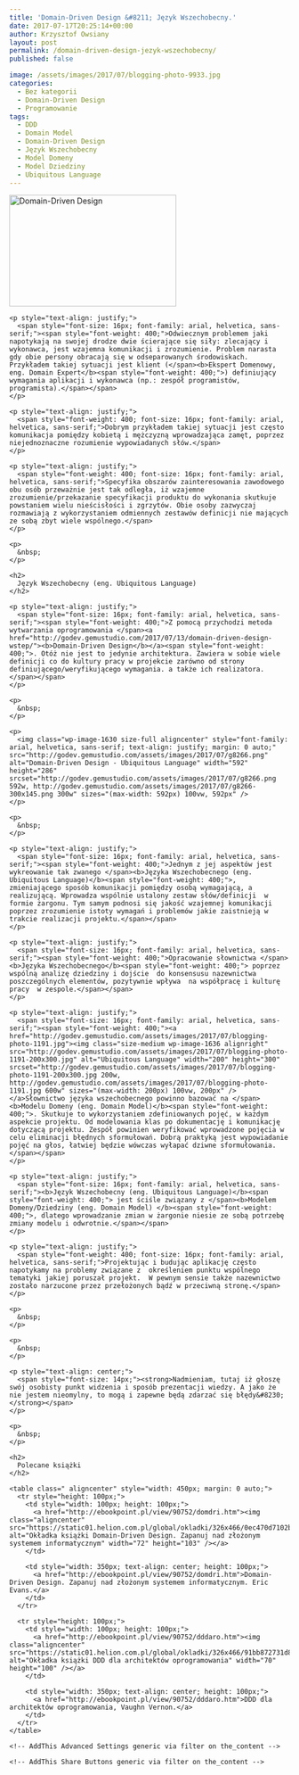 ```yaml
---
title: 'Domain-Driven Design &#8211; Język Wszechobecny.'
date: 2017-07-17T20:25:14+00:00
author: Krzysztof Owsiany
layout: post
permalink: /domain-driven-design-jezyk-wszechobecny/
published: false

image: /assets/images/2017/07/blogging-photo-9933.jpg
categories:
  - Bez kategorii
  - Domain-Driven Design
  - Programowanie
tags:
  - DDD
  - Domain Model
  - Domain-Driven Design
  - Język Wszechobecny
  - Model Domeny
  - Model Dziedziny
  - Ubiquitous Language
---
```

<div id="dslc-theme-content">
  <div id="dslc-theme-content-inner">
    <p>
      <img class="size-medium wp-image-1633 alignleft" src="http://godev.gemustudio.com/assets/images/2017/07/blogging-photo-9933-300x200.jpg" alt="Domain-Driven Design" width="300" height="200" srcset="http://godev.gemustudio.com/assets/images/2017/07/blogging-photo-9933-300x200.jpg 300w, http://godev.gemustudio.com/assets/images/2017/07/blogging-photo-9933-768x512.jpg 768w, http://godev.gemustudio.com/assets/images/2017/07/blogging-photo-9933.jpg 900w" sizes="(max-width: 300px) 100vw, 300px" />
    </p>
    
    <p style="text-align: justify;">
      <span style="font-size: 16px; font-family: arial, helvetica, sans-serif;"><span style="font-weight: 400;">Odwiecznym problemem jaki napotykają na swojej drodze dwie ścierające się siły: zlecający i wykonawca, jest wzajemna komunikacji i zrozumienie. Problem narasta gdy obie persony obracają się w odseparowanych środowiskach. Przykładem takiej sytuacji jest klient (</span><b>Ekspert Domenowy, eng. Domain Expert</b><span style="font-weight: 400;">) definiujący wymagania aplikacji i wykonawca (np.: zespół programistów, programista).</span></span>
    </p>
    
    <p style="text-align: justify;">
      <span style="font-weight: 400; font-size: 16px; font-family: arial, helvetica, sans-serif;">Dobrym przykładem takiej sytuacji jest często komunikacja pomiędzy kobietą i mężczyzną wprowadzająca zamęt, poprzez niejednoznaczne rozumienie wypowiadanych słów.</span>
    </p>
    
    <p style="text-align: justify;">
      <span style="font-weight: 400; font-size: 16px; font-family: arial, helvetica, sans-serif;">Specyfika obszarów zainteresowania zawodowego obu osób przeważnie jest tak odległa, iż wzajemne zrozumienie/przekazanie specyfikacji produktu do wykonania skutkuje powstaniem wielu nieścisłości i zgrzytów. Obie osoby zazwyczaj rozmawiają z wykorzystaniem odmiennych zestawów definicji nie mających ze sobą zbyt wiele wspólnego.</span>
    </p>
    
    <p>
      &nbsp;
    </p>
    
    <h2>
      Język Wszechobecny (eng. Ubiquitous Language)
    </h2>
    
    <p style="text-align: justify;">
      <span style="font-size: 16px; font-family: arial, helvetica, sans-serif;"><span style="font-weight: 400;">Z pomocą przychodzi metoda wytwarzania oprogramowania </span><a href="http://godev.gemustudio.com/2017/07/13/domain-driven-design-wstep/"><b>Domain-Driven Design</b></a><span style="font-weight: 400;">. Otóż nie jest to jedynie architektura. Zawiera w sobie wiele definicji co do kultury pracy w projekcie zarówno od strony definiującego/weryfikującego wymagania. a także ich realizatora.</span></span>
    </p>
    
    <p>
      &nbsp;
    </p>
    
    <p>
      <img class="wp-image-1630 size-full aligncenter" style="font-family: arial, helvetica, sans-serif; text-align: justify; margin: 0 auto;" src="http://godev.gemustudio.com/assets/images/2017/07/g8266.png" alt="Domain-Driven Design - Ubiquitous Language" width="592" height="286" srcset="http://godev.gemustudio.com/assets/images/2017/07/g8266.png 592w, http://godev.gemustudio.com/assets/images/2017/07/g8266-300x145.png 300w" sizes="(max-width: 592px) 100vw, 592px" />
    </p>
    
    <p>
      &nbsp;
    </p>
    
    <p style="text-align: justify;">
      <span style="font-size: 16px; font-family: arial, helvetica, sans-serif;"><span style="font-weight: 400;">Jednym z jej aspektów jest wykreowanie tak zwanego </span><b>Języka Wszechobecnego (eng. Ubiquitous Language)</b><span style="font-weight: 400;">, zmieniającego sposób komunikacji pomiędzy osobą wymagającą, a realizującą. Wprowadza wspólnie ustalony zestaw słów/definicji  w formie żargonu. Tym samym podnosi się jakość wzajemnej komunikacji poprzez zrozumienie istoty wymagań i problemów jakie zaistnieją w trakcie realizacji projektu.</span></span>
    </p>
    
    <p style="text-align: justify;">
      <span style="font-size: 16px; font-family: arial, helvetica, sans-serif;"><span style="font-weight: 400;">Opracowanie słownictwa </span><b>Języka Wszechobecnego</b><span style="font-weight: 400;"> poprzez wspólną analizę dziedziny i dojście  do konsensusu nazewnictwa poszczególnych elementów, pozytywnie wpływa  na współpracę i kulturę pracy  w zespole.</span></span>
    </p>
    
    <p style="text-align: justify;">
      <span style="font-size: 16px; font-family: arial, helvetica, sans-serif;"><span style="font-weight: 400;"><a href="http://godev.gemustudio.com/assets/images/2017/07/blogging-photo-1191.jpg"><img class="size-medium wp-image-1636 alignright" src="http://godev.gemustudio.com/assets/images/2017/07/blogging-photo-1191-200x300.jpg" alt="Ubiquitous Language" width="200" height="300" srcset="http://godev.gemustudio.com/assets/images/2017/07/blogging-photo-1191-200x300.jpg 200w, http://godev.gemustudio.com/assets/images/2017/07/blogging-photo-1191.jpg 600w" sizes="(max-width: 200px) 100vw, 200px" /></a>Słownictwo języka wszechobecnego powinno bazować na </span><b>Modelu Domeny (eng. Domain Model)</b><span style="font-weight: 400;">. Skutkuje to wykorzystaniem zdefiniowanych pojęć, w każdym aspekcie projektu. Od modelowania klas po dokumentację i komunikację dotyczącą projektu. Zespół powinien weryfikować wprowadzone pojęcia w celu eliminacji błędnych sformułowań. Dobrą praktyką jest wypowiadanie pojęć na głos, łatwiej będzie wówczas wyłapać dziwne sformułowania.</span></span>
    </p>
    
    <p style="text-align: justify;">
      <span style="font-size: 16px; font-family: arial, helvetica, sans-serif;"><b>Język Wszechobecny (eng. Ubiquitous Language)</b><span style="font-weight: 400;"> jest ściśle związany z </span><b>Modelem Domeny/Dziedziny (eng. Domain Model) </b><span style="font-weight: 400;">, dlatego wprowadzanie zmian w żargonie niesie ze sobą potrzebę zmiany modelu i odwrotnie.</span></span>
    </p>
    
    <p style="text-align: justify;">
      <span style="font-weight: 400; font-size: 16px; font-family: arial, helvetica, sans-serif;">Projektując i budując aplikację często napotykamy na problemy związane z  określeniem punktu wspólnego tematyki jakiej poruszał projekt.  W pewnym sensie także nazewnictwo zostało narzucone przez przełożonych bądź w przeciwną stronę.</span>
    </p>
    
    <p>
      &nbsp;
    </p>
    
    <p>
      &nbsp;
    </p>
    
    <p style="text-align: center;">
      <span style="font-size: 14px;"><strong>Nadmieniam, tutaj iż głoszę swój osobisty punkt widzenia i sposób prezentacji wiedzy. A jako że nie jestem nieomylny, to mogą i zapewne będą zdarzać się błędy&#8230;</strong></span>
    </p>
    
    <p>
      &nbsp;
    </p>
    
    <h2>
      Polecane książki
    </h2>
    
    <table class=" aligncenter" style="width: 450px; margin: 0 auto;">
      <tr style="height: 100px;">
        <td style="width: 100px; height: 100px;">
          <a href="http://ebookpoint.pl/view/90752/domdri.htm"><img class="aligncenter" src="https://static01.helion.com.pl/global/okladki/326x466/0ec470d7102b93516012ee4849dc3a41,domdri.jpg" alt="Okładka książki Domain-Driven Design. Zapanuj nad złożonym systemem informatycznym" width="72" height="103" /></a>
        </td>
        
        <td style="width: 350px; text-align: center; height: 100px;">
          <a href="http://ebookpoint.pl/view/90752/domdri.htm">Domain-Driven Design. Zapanuj nad złożonym systemem informatycznym. Eric Evans.</a>
        </td>
      </tr>
      
      <tr style="height: 100px;">
        <td style="width: 100px; height: 100px;">
          <a href="http://ebookpoint.pl/view/90752/dddaro.htm"><img class="aligncenter" src="https://static01.helion.com.pl/global/okladki/326x466/91bb872731d822a7c801afc2b4e9b8cc,dddaro.jpg" alt="Okładka książki DDD dla architektów oprogramowania" width="70" height="100" /></a>
        </td>
        
        <td style="width: 350px; text-align: center; height: 100px;">
          <a href="http://ebookpoint.pl/view/90752/dddaro.htm">DDD dla architektów oprogramowania, Vaughn Vernon.</a>
        </td>
      </tr>
    </table>
    
    <!-- AddThis Advanced Settings generic via filter on the_content -->
    
    <!-- AddThis Share Buttons generic via filter on the_content -->
  </div>
</div>